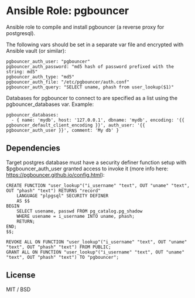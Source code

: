 # Ansible Role: pgbouncer

Ansible role to compile and install pgbouncer (a reverse proxy for postgresql).

The following vars should be set in a separate var file and encrypted with Ansible vault (or similar):

```
pgbouncer_auth_user: "pgbouncer"
pgbouncer_auth_password: "md5 hash of password prefixed with the string: md5"
pgbouncer_auth_type: "md5"
pgbouncer_auth_file: "/etc/pgbouncer/auth.conf"
pgbouncer_auth_query: "SELECT uname, phash from user_lookup($1)"
```

Databases for pgbouncer to connect to are specified as a list using the pgbouncer_databases var. Example:

```
pgbouncer_databases:
  - { name: 'mydb', host: '127.0.0.1', dbname: 'mydb', encoding: '{{ pgbouncer_default_client_encoding }}', auth_user: '{{ pgbouncer_auth_user }}', comment: 'My db' }
```

## Dependencies

Target postgres database must have a security definer function setup with $pgbouncer_auth_user granted access to invoke it (more info here: https://pgbouncer.github.io/config.html):

```
CREATE FUNCTION "user_lookup"("i_username" "text", OUT "uname" "text", OUT "phash" "text") RETURNS "record"
    LANGUAGE "plpgsql" SECURITY DEFINER
    AS $$
BEGIN
    SELECT usename, passwd FROM pg_catalog.pg_shadow
    WHERE usename = i_username INTO uname, phash;
    RETURN;
END;
$$;

REVOKE ALL ON FUNCTION "user_lookup"("i_username" "text", OUT "uname" "text", OUT "phash" "text") FROM PUBLIC;
GRANT ALL ON FUNCTION "user_lookup"("i_username" "text", OUT "uname" "text", OUT "phash" "text") TO "pgbouncer";
```

## License

MIT / BSD
